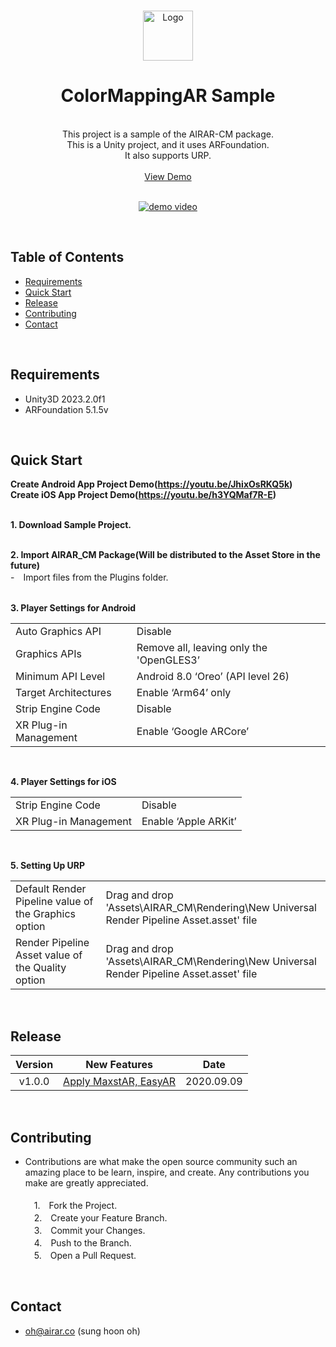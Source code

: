 <br />

<p align="center">
  <a href="https://github.com/airar-dev/AIRAR-ColorMappingAR-UnitySample">
    <img src="http://airar.co.kr/ColorMapping/Img/logo_A_W.png" alt="Logo" width="80" height="80">
  </a>

  <h1 align="center"> ColorMappingAR Sample </h1>

  <p align="center"> <br />
    This project is a sample of the AIRAR-CM package. <br />
    This is a Unity project, and it uses ARFoundation. <br />
    It also supports URP. <br /><br />
    <a href="https://youtube.com/shorts/Altj8SoIQEw?feature=share" target="_blank">View Demo</a> <br /><br />
    
 <p align="center">
  <a href="https://youtu.be/HaN_d2eDf2Q" rel="nofollow">
  <img src="http://airar.co.kr/ColorMapping/Img/Default/airar_cm_demo_1.gif" alt="demo video" style="max-width:100%;">
  </a>
 </p>
    
  </p>
</p>

<br />


## Table of Contents

* [Requirements](#requirements)
* [Quick Start](#quick-start)
* [Release](#release)
* [Contributing](#contributing)
* [Contact](#contact)

<br />


## Requirements

* Unity3D 2023.2.0f1
* ARFoundation 5.1.5v
<br />

## Quick Start

  **Create Android App Project Demo(https://youtu.be/JhixOsRKQ5k)**<br />
  **Create iOS App Project Demo(https://youtu.be/h3YQMaf7R-E)**<br /><br />
  
  **1. Download Sample Project.** <br /> <br />
  
  **2. Import AIRAR_CM Package(Will be distributed to the Asset Store in the future)** <br /> 
  -　Import files from the Plugins folder. <br /> <br />
  
  **3. Player Settings for Android**
  <table>
  <tr><td>Auto Graphics API</td><td>Disable</td></tr>
  <tr><td>Graphics APIs</td><td>Remove all, leaving only the 'OpenGLES3’</td></tr>
  <tr><td>Minimum API Level</td><td>Android 8.0 ‘Oreo’ (API level 26)</td></tr>
  <tr><td>Target Architectures</td><td>Enable ‘Arm64’ only</td></tr>
  <tr><td>Strip Engine Code</td><td>Disable</td></tr>
  <tr><td>XR Plug-in Management</td><td>Enable ‘Google ARCore’</td></tr>
  </table>
  <br />
  
  **4. Player Settings for iOS**
  <table>
  <tr><td>Strip Engine Code</td><td>Disable</td></tr>
  <tr><td>XR Plug-in Management</td><td>Enable ‘Apple ARKit’</td></tr>
  </table>
  <br />
  
  **5. Setting Up URP** <br /> 
  <table>
  <tr><td>Default Render Pipeline value of the Graphics option</td><td>Drag and drop 'Assets\AIRAR_CM\Rendering\New Universal Render Pipeline Asset.asset' file</td></tr>
  <tr><td>Render Pipeline Asset value of the Quality option</td><td>Drag and drop 'Assets\AIRAR_CM\Rendering\New Universal Render Pipeline Asset.asset' file</td></tr>
  </table>
  <br />

## Release
| Version | New Features | Date |
|:---:|---|:---:|
| v1.0.0 | [Apply MaxstAR, EasyAR](https://github.com/airar-dev/Unity-AR-ColorMapping/releases/tag/v1.0.0) | 2020.09.09 |

<br />

## Contributing

* Contributions are what make the open source community such an amazing place to be learn, inspire, and create. Any contributions you make are greatly appreciated. <br /><br />
　1.　Fork the Project. <br />
　2.　Create your Feature Branch. <br />
　3.　Commit your Changes. <br />
　4.　Push to the Branch. <br />
　5.　Open a Pull Request. <br />

<br />

## Contact
* oh@airar.co (sung hoon oh)

<br /><br />

